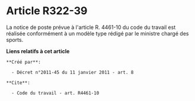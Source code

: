 # Article R322-39

La notice de poste prévue à l'article R. 4461-10 du code du travail est réalisée conformément à un modèle type rédigé par le
ministre chargé des sports.

**Liens relatifs à cet article**

	**Créé par**:

	  - Décret n°2011-45 du 11 janvier 2011 - art. 8

	**Cite**:

	  - Code du travail - art. R4461-10
